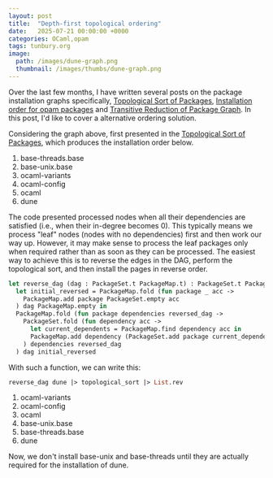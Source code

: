 ```yaml
---
layout: post
title:  "Depth-first topological ordering"
date:   2025-07-21 00:00:00 +0000
categories: OCaml,opam
tags: tunbury.org
image:
  path: /images/dune-graph.png
  thumbnail: /images/thumbs/dune-graph.png
---
```


Over the last few months, I have written several posts on the package installation graphs specifically, [Topological Sort of Packages](https://www.tunbury.org/2025/03/25/topological-sort/), [Installation order for opam packages](https://www.tunbury.org/2025/03/31/opam-post-deps/) and [Transitive Reduction of Package Graph](https://www.tunbury.org/2025/06/23/transitive-reduction/). In this post, I'd like to cover a alternative ordering solution.

Considering the graph above, first presented in the [Topological Sort of Packages](https://www.tunbury.org/2025/03/25/topological-sort/), which produces the installation order below.

1. base-threads.base
2. base-unix.base
3. ocaml-variants
4. ocaml-config
5. ocaml
6. dune

The code presented processed nodes when all their dependencies are satisfied (i.e., when their in-degree becomes 0). This typically means we process "leaf" nodes (nodes with no dependencies) first and then work our way up. However, it may make sense to process the leaf packages only when required rather than as soon as they can be processed. The easiest way to achieve this is to reverse the edges in the DAG, perform the topological sort, and then install the pages in reverse order.

```ocaml
let reverse_dag (dag : PackageSet.t PackageMap.t) : PackageSet.t PackageMap.t =
  let initial_reversed = PackageMap.fold (fun package _ acc ->
    PackageMap.add package PackageSet.empty acc
  ) dag PackageMap.empty in
  PackageMap.fold (fun package dependencies reversed_dag ->
    PackageSet.fold (fun dependency acc ->
      let current_dependents = PackageMap.find dependency acc in
      PackageMap.add dependency (PackageSet.add package current_dependents) acc
    ) dependencies reversed_dag
  ) dag initial_reversed
```

With such a function, we can write this:

```ocaml
reverse_dag dune |> topological_sort |> List.rev
```

1. ocaml-variants
2. ocaml-config
3. ocaml
4. base-unix.base
5. base-threads.base
6. dune

Now, we don't install base-unix and base-threads until they are actually required for the installation of dune.
